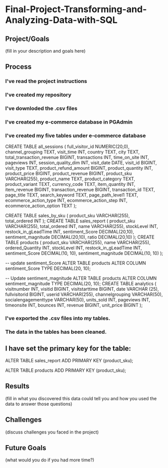 # Final-Project-Transforming-and-Analyzing-Data-with-SQL

## Project/Goals
(fill in your description and goals here)

## Process
### I've read the project instructions
### I've created my repository
### I've downloded the .csv files 
### I've created my e-commerce database in PGAdmin
### I've created my five tables under e-commerce database
CREATE TABLE all_sessions (
    full_visitor_id NUMERIC(20,0),
    channel_grouping TEXT,
    visit_time INT,
    country TEXT,
    city TEXT,
    total_transaction_revenue BIGINT,
    transactions INT,
    time_on_site INT,
    pageviews INT,
    session_quality_dim INT,
    visit_date DATE,
    visit_id BIGINT,
    visit_type TEXT,
    product_refund_amount BIGINT,
    product_quantity INT,
    product_price BIGINT,
    product_revenue BIGINT,
    product_sku VARCHAR(255), 
    product_name TEXT,
    product_category TEXT,
    product_variant TEXT,
    currency_code TEXT,
    item_quantity INT,
    item_revenue BIGINT,
    transaction_revenue BIGINT,
    transaction_id TEXT,
    page_title TEXT,
    search_keyword TEXT,
    page_path_level1 TEXT,
    ecommerce_action_type INT,
    ecommerce_action_step INT,
    ecommerce_action_option TEXT
);

CREATE TABLE sales_by_sku (
    product_sku VARCHAR(255),  
    total_ordered INT
);
CREATE TABLE sales_report (
    product_sku VARCHAR(255),
    total_ordered INT,
    name VARCHAR(255),
    stockLevel INT,
    restock_in_gLeadTime INT,
    sentiment_Score DECIMAL(20,10),
    sentiment_magnitude DECIMAL(20,10),
    ratio DECIMAL(20,10)
);
CREATE TABLE products (
    product_sku VARCHAR(255),
    name VARCHAR(255),
    ordered_Quantity INT,
    stockLevel INT,
    restock_in_gLeadTime INT,
    sentiment_Score DECIMAL(10, 10),
    sentiment_magnitude DECIMAL(10, 10)
);

-- update sentiment_Score
ALTER TABLE products
ALTER COLUMN sentiment_Score TYPE DECIMAL(20, 10);

-- Update sentiment_magnitude
ALTER TABLE products
ALTER COLUMN sentiment_magnitude TYPE DECIMAL(20, 10);
CREATE TABLE analytics (
    visitnumber INT,
    visitid BIGINT,
    visitstarttime BIGINT,
    date VARCHAR (25),
    fullvisitorid BIGINT,
    userid VARCHAR(255),
    channelgrouping VARCHAR(50),
    socialengagementtype VARCHAR(50),
    units_sold INT,
    pageviews INT,
    timeonsite INT,
    bounces INT,
    revenue BIGINT,
    unit_price BIGINT
);


### I've exported the .csv files into my tables.
### The data in the tables has been cleaned.
## I have set the primary key for the table:
ALTER TABLE sales_report
ADD PRIMARY KEY (product_sku);

ALTER TABLE products
ADD PRIMARY KEY (product_sku);


## Results
(fill in what you discovered this data could tell you and how you used the data to answer those questions)

## Challenges 
(discuss challenges you faced in the project)

## Future Goals
(what would you do if you had more time?)
